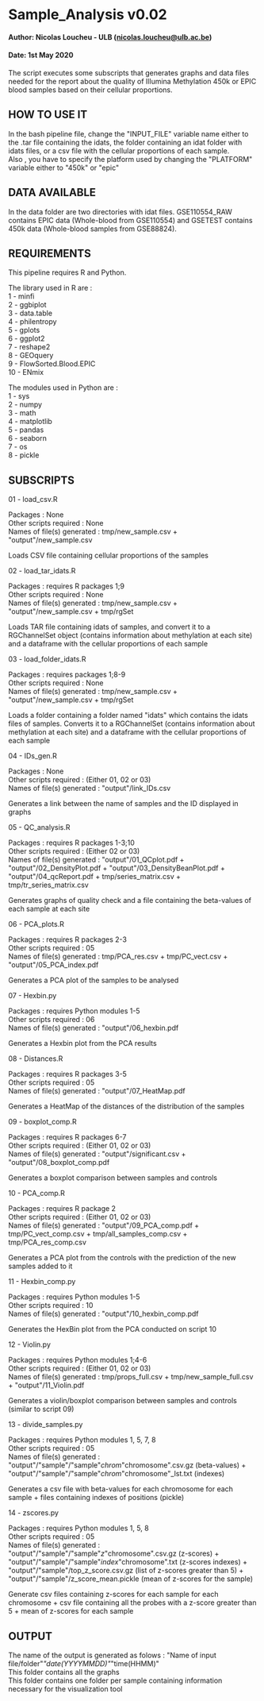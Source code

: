# Sample_Analysis v0.02
#### Author: Nicolas Loucheu - ULB (nicolas.loucheu@ulb.ac.be)
#### Date: 1st May 2020


The script executes some subscripts that generates graphs and data files needed for the report about the quality of Illumina Methylation 450k or EPIC blood samples based on their cellular proportions.

## HOW TO USE IT

In the bash pipeline file, change the "INPUT_FILE" variable name either to the .tar file containing the idats, the folder containing an idat folder with idats files, or a csv file with the cellular proportions of each sample.  
Also , you have to specify the platform used by changing the "PLATFORM" variable either to "450k" or "epic"

## DATA AVAILABLE

In the data folder are two directories with idat files. GSE110554_RAW contains EPIC data (Whole-blood from GSE110554) and GSETEST contains 450k data (Whole-blood samples from GSE88824).

## REQUIREMENTS

This pipeline requires R and Python.

The library used in R are :  
1 - minfi  
2 - ggbiplot  
3 - data.table  
4 - philentropy  
5 - gplots  
6 - ggplot2  
7 - reshape2  
8 - GEOquery  
9 - FlowSorted.Blood.EPIC  
10 - ENmix  

The modules used in Python are :  
1 - sys  
2 - numpy  
3 - math  
4 - matplotlib  
5 - pandas  
6 - seaborn  
7 - os  
8 - pickle  

## SUBSCRIPTS

01 - load_csv.R

Packages : None  
Other scripts required : None  
Names of file(s) generated : tmp/new_sample.csv + "output"/new_sample.csv

Loads CSV file containing cellular proportions of the samples

02 - load_tar_idats.R

Packages : requires R packages 1;9  
Other scripts required : None  
Names of file(s) generated : tmp/new_sample.csv + "output"/new_sample.csv + tmp/rgSet

Loads TAR file containing idats of samples, and convert it to a RGChannelSet object (contains information about methylation at each site) and a dataframe with the cellular proportions of each sample

03 - load_folder_idats.R 

Packages : requires packages 1;8-9  
Other scripts required : None  
Names of file(s) generated : tmp/new_sample.csv + "output"/new_sample.csv + tmp/rgSet

Loads a folder containing a folder named "idats" which contains the idats files of samples. Converts it to a RGChannelSet (contains information about methylation at each site) and a dataframe with the cellular proportions of each sample

04 - IDs_gen.R

Packages : None  
Other scripts required : (Either 01, 02 or 03)  
Names of file(s) generated : "output"/link_IDs.csv

Generates a link between the name of samples and the ID displayed in graphs

05 - QC_analysis.R 

Packages : requires R packages 1-3;10  
Other scripts required : (Either 02 or 03)  
Names of file(s) generated : "output"/01_QCplot.pdf + "output"/02_DensityPlot.pdf + "output"/03_DensityBeanPlot.pdf + "output"/04_qcReport.pdf + tmp/series_matrix.csv +
tmp/tr_series_matrix.csv

Generates graphs of quality check and a file containing the beta-values of each sample at each site

06 - PCA_plots.R 

Packages : requires R packages 2-3  
Other scripts required : 05  
Names of file(s) generated : tmp/PCA_res.csv + tmp/PC_vect.csv + "output"/05_PCA_index.pdf

Generates a PCA plot of the samples to be analysed

07 - Hexbin.py

Packages : requires Python modules 1-5  
Other scripts required : 06  
Names of file(s) generated : "output"/06_hexbin.pdf

Generates a Hexbin plot from the PCA results

08 - Distances.R

Packages : requires R packages 3-5  
Other scripts required : 05  
Names of file(s) generated :  "output"/07_HeatMap.pdf

Generates a HeatMap of the distances of the distribution of the samples

09 - boxplot_comp.R

Packages : requires R packages 6-7  
Other scripts required : (Either 01, 02 or 03)  
Names of file(s) generated : "output"/significant.csv + "output"/08_boxplot_comp.pdf

Generates a boxplot comparison between samples and controls

10 - PCA_comp.R

Packages : requires R package 2  
Other scripts required : (Either 01, 02 or 03)  
Names of file(s) generated : "output"/09_PCA_comp.pdf + tmp/PC_vect_comp.csv + tmp/all_samples_comp.csv + tmp/PCA_res_comp.csv

Generates a PCA plot from the controls with the prediction of the new samples added to it

11 - Hexbin_comp.py

Packages : requires Python modules 1-5  
Other scripts required : 10  
Names of file(s) generated : "output"/10_hexbin_comp.pdf

Generates the HexBin plot from the PCA conducted on script 10

12 - Violin.py

Packages : requires Python modules 1;4-6  
Other scripts required : (Either 01, 02 or 03)  
Names of file(s) generated : tmp/props_full.csv + tmp/new_sample_full.csv + "output"/11_Violin.pdf

Generates a violin/boxplot comparison between samples and controls (similar to script 09)

13 - divide_samples.py

Packages : requires Python modules 1, 5, 7, 8  
Other scripts required : 05  
Names of file(s) generated : "output"/"sample"/"sample"_chrom_"chromosome".csv.gz (beta-values) + "output"/"sample"/"sample"_chrom_"chromosome"_lst.txt (indexes)

Generates a csv file with beta-values for each chromosome for each sample + files containing indexes of positions (pickle)

14 - zscores.py

Packages : requires Python modules 1, 5, 8  
Other scripts required : 05  
Names of file(s) generated : "output"/"sample"/"sample"_z_"chromosome".csv.gz (z-scores) + "output"/"sample"/"sample"_index_"chromosome".txt (z-scores indexes) + "output"/"sample"/top_z_score.csv.gz (list of z-scores greater than 5) + "output"/"sample"/z_score_mean.pickle (mean of z-scores for the sample)

Generate csv files containing z-scores for each sample for each chromosome + csv file containing all the probes with a z-score greater than 5 + mean of z-scores for each sample



## OUTPUT

The name of the output is generated as folows : "Name of input file/folder"_"date(YYYYMMDD)"_"time(HHMM)"  
This folder contains all the graphs  
This folder contains one folder per sample containing information necessary for the visualization tool  
